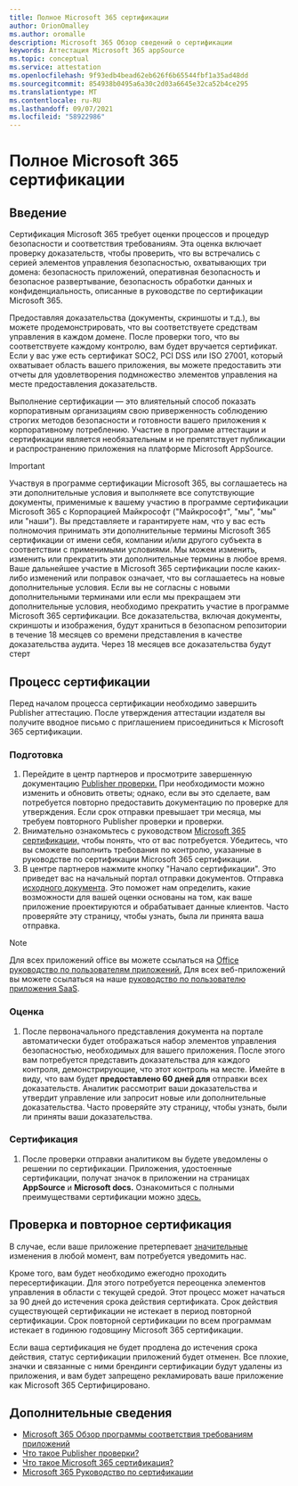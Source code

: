 ```yaml
---
title: Полное Microsoft 365 сертификации
author: OrionOmalley
ms.author: oromalle
description: Microsoft 365 Обзор сведений о сертификации
keywords: Аттестация Microsoft 365 appSource
ms.topic: conceptual
ms.service: attestation
ms.openlocfilehash: 9f93edb4bead62eb626f6b65544fbf1a35ad48dd
ms.sourcegitcommit: 854938b0495a6a30c2d03a6645e32ca52b4ce295
ms.translationtype: MT
ms.contentlocale: ru-RU
ms.lasthandoff: 09/07/2021
ms.locfileid: "58922986"
---
```

# <a name="complete-microsoft-365-certification"></a>Полное Microsoft 365 сертификации

## <a name="introduction"></a>Введение

Сертификация Microsoft 365 требует оценки процессов и процедур безопасности и соответствия требованиям. Эта оценка включает проверку доказательств, чтобы проверить, что вы встречались с серией элементов управления безопасностью, охватывающих три домена: безопасность приложений, оперативная безопасность и безопасное развертывание, безопасность обработки данных и конфиденциальность, описанные в руководстве по сертификации Microsoft 365. [](https://docs.microsoft.com/microsoft-365-app-certification/docs/certification-submission-guide)

Предоставляя доказательства (документы, скриншоты и т.д.), вы можете продемонстрировать, что вы соответствуете средствам управления в каждом домене. После проверки того, что вы соответствуете каждому контролю, вам будет вручается сертификат. Если у вас уже есть сертификат SOC2, PCI DSS или ISO 27001, который охватывает область вашего приложения, вы можете предоставить эти отчеты для удовлетворения подмножество элементов управления на месте предоставления доказательств. 

Выполнение сертификации — это влиятельный способ показать корпоративным организациям свою приверженность соблюдению строгих методов безопасности и готовности вашего приложения к корпоративному потреблению. Участие в программе аттестации и сертификации является необязательным и не препятствует публикации и распространению приложения на платформе Microsoft AppSource.

> [!IMPORTANT]
> Участвуя в программе сертификации Microsoft 365, вы соглашаетесь на эти дополнительные условия и выполняете все сопутствующие документы, применимые к вашему участию в программе сертификации Microsoft 365 с Корпорацией Майкрософт ("Майкрософт", "мы", "мы" или "наши"). Вы представляете и гарантируете нам, что у вас есть полномочия принимать эти дополнительные термины Microsoft 365 сертификации от имени себя, компании и/или другого субъекта в соответствии с применимыми условиями. Мы можем изменить, изменить или прекратить эти дополнительные термины в любое время. Ваше дальнейшее участие в Microsoft 365 сертификации после каких-либо изменений или поправок означает, что вы соглашаетесь на новые дополнительные условия. Если вы не согласны с новыми дополнительными терминами или если мы прекращаем эти дополнительные условия, необходимо прекратить участие в программе Microsoft 365 сертификации.
Все доказательства, включая документы, скриншоты и изображения, будут храниться в безопасном репозитории в течение 18 месяцев со времени представления в качестве доказательства аудита. Через 18 месяцев все доказательства будут стерт

## <a name="certification-process"></a>Процесс сертификации

Перед началом процесса сертификации необходимо завершить Publisher аттестацию. После утверждения аттестации издателя вы получите вводное письмо с приглашением присоединиться к Microsoft 365 сертификации.

### <a name="preparation"></a>Подготовка
1. Перейдите в центр партнеров и просмотрите завершенную документацию [Publisher проверки.]( https://docs.microsoft.com/microsoft-365-app-certification/docs/attestation) При необходимости можно изменить и обновить ответы; однако, если вы это сделаете, вам потребуется повторно предоставить документацию по проверке для утверждения. Если срок отправки превышает три месяца, мы требуем повторного Publisher проверки и проверки. 
1. Внимательно ознакомьтесь с руководством [Microsoft 365 сертификации,](https://docs.microsoft.com/microsoft-365-app-certification/docs/certification-submission-guide) чтобы понять, что от вас потребуется. Убедитесь, что вы сможете выполнить требования по контролю, указанные в руководстве по сертификации Microsoft 365 сертификации. []( https://docs.microsoft.com/microsoft-365-app-certification/docs/certification-submission-guide#app-certification-criteria)
1. В центре партнеров нажмите кнопку "Начало сертификации". Это приведет вас на начальный портал отправки документов. Отправка [исходного документа](https://docs.microsoft.com/microsoft-365-app-certification/docs/certification-submission-guide#initial-document-submission). Это поможет нам определить, какие возможности для вашей оценки основаны на том, как ваше приложение проектируются и обрабатывает данные клиентов. Часто проверяйте эту страницу, чтобы узнать, была ли принята ваша отправка.

>[!NOTE]
>Для всех приложений office вы можете ссылаться на [Office руководство по пользователям приложений.](https://docs.microsoft.com/microsoft-365-app-certification/docs/userguide) Для всех веб-приложений вы можете ссылаться на наше [руководство по пользователю приложения SaaS](https://docs.microsoft.com/en-us/microsoft-365-app-certification/docs/saasuserguide).

### <a name="assessment"></a>Оценка
1. После первоначального представления документа на портале автоматически будет отображаться набор элементов управления безопасностью, необходимых для вашего приложения. После этого вам потребуется представить доказательства для каждого контроля, демонстрирующие, что этот контроль на месте. Имейте в виду, что вам будет **предоставлено 60 дней для** отправки всех доказательств. Аналитик рассмотрит ваши доказательства и утвердит управление или запросит новые или дополнительные доказательства. Часто проверяйте эту страницу, чтобы узнать, были ли приняты ваши доказательства.
### <a name="certification"></a>Сертификация
1. После проверки отправки аналитиком вы будете уведомлены о решении по сертификации. Приложения, удостоенные сертификации, получат значок в приложении на страницах **AppSource** и **Microsoft docs.** Ознакомиться с полными преимуществами сертификации можно [здесь.](https://docs.microsoft.com/microsoft-365-app-certification/docs/enterprise-app-certification-guide#program-benefits)

## <a name="review-and-re-certification"></a>Проверка и повторное сертификация
В случае, если ваше приложение претерпевает [значительные](https://docs.microsoft.com/microsoft-365-app-certification/docs/certification-submission-guide#significant-changes) изменения в любой момент, вам потребуется уведомить нас.

Кроме того, вам будет необходимо ежегодно проходить пересертификации. Для этого потребуется переоценка элементов управления в области с текущей средой. Этот процесс может начаться за 90 дней до истечения срока действия сертификата. Срок действия существующей сертификации не истекает в период повторной сертификации. Срок повторной сертификации по всем программам истекает в годинюю годовщину Microsoft 365 сертификации.

Если ваша сертификация не будет продлена до истечения срока действия, статус сертификации приложений будет отменен. Все плохие, значки и связанные с ними брендинги сертификации будут удалены из приложения, и вам будет запрещено рекламировать ваше приложение как Microsoft 365 Сертифицировано.



## <a name="learn-more"></a>Дополнительные сведения

* [Microsoft 365 Обзор программы соответствия требованиям приложений](~/overview.md)  
* [Что такое Publisher проверки?](https://docs.microsoft.com/azure/active-directory/develop/publisher-verification-overview)
* [Что такое Microsoft 365 сертификация?](~/docs/enterprise-app-certification-guide.md)  
* [Microsoft 365 Руководство по сертификации](~/docs/certification-submission-guide.md)
